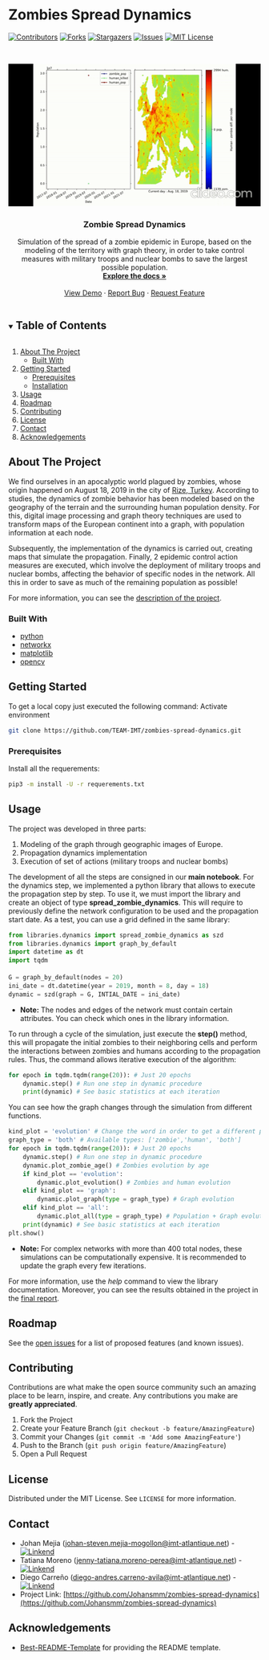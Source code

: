 # Zombies Spread Dynamics

[![Contributors][contributors-shield]][contributors-url]
[![Forks][forks-shield]][forks-url]
[![Stargazers][stars-shield]][stars-url]
[![Issues][issues-shield]][issues-url]
[![MIT License][license-shield]][license-url]
<!-- [![LinkedIn][linkedin-shield]][linkedin-url] -->


<!-- PROJECT LOGO -->
<br />
<p align="center">
  <a href="https://github.com/Johansmm/zombies-spread-dynamics">
    <img src="images/logo.gif" alt="Logo" width="720" >
  </a>

  <h3 align="center"> Zombie Spread Dynamics </h3>

  <p align="center">
    Simulation of the spread of a zombie epidemic in Europe, based on the modeling of the territory with graph theory, in order to take control measures with military troops and nuclear bombs to save the largest possible population.
    <br />
    <a href="docs"><strong>Explore the docs »</strong></a>
    <br />
    <br />
    <a href="https://github.com/Johansmm/zombies-spread-dynamics/blob/Main/demo.mp4">View Demo</a>
    ·
    <a href="https://github.com/Johansmm/zombies-spread-dynamics/issues">Report Bug</a>
    ·
    <a href="https://github.com/Johansmm/zombies-spread-dynamics/issues">Request Feature</a>
  </p>
</p>


<!-- TABLE OF CONTENTS -->
<details open="open">
  <summary><h2 style="display: inline-block">Table of Contents</h2></summary>
  <ol>
    <li>
      <a href="#about-the-project">About The Project</a>
      <ul>
        <li><a href="#built-with">Built With</a></li>
      </ul>
    </li>
    <li>
      <a href="#getting-started">Getting Started</a>
      <ul>
        <li><a href="#prerequisites">Prerequisites</a></li>
        <li><a href="#installation">Installation</a></li>
      </ul>
    </li>
    <li><a href="#usage">Usage</a></li>
    <li><a href="#roadmap">Roadmap</a></li>
    <li><a href="#contributing">Contributing</a></li>
    <li><a href="#license">License</a></li>
    <li><a href="#contact">Contact</a></li>
    <li><a href="#acknowledgements">Acknowledgements</a></li>
  </ol>
</details>

<!-- ABOUT THE PROJECT -->
## About The Project
We find ourselves in an apocalyptic world plagued by zombies, whose origin happened on August 18, 2019 in the city of [Rize, Turkey](https://fr.wikipedia.org/wiki/Rize). According to studies, the dynamics of zombie behavior has been modeled based on the geography of the terrain and the surrounding human population density. For this, digital image processing and graph theory techniques are used to transform maps of the European continent into a graph, with population information at each node. 

Subsequently, the implementation of the dynamics is carried out, creating maps that simulate the propagation. Finally, 2 epidemic control action measures are executed, which involve the deployment of military troops and nuclear bombs, affecting the behavior of specific nodes in the network. All this in order to save as much of the remaining population as possible!

For more information, you can see the [description of the project](docs/description.pdf).

### Built With
* [python](https://rasa.com/)
* [networkx](https://networkx.org/)
* [matplotlib](https://matplotlib.org/)
* [opencv](https://opencv.org/)

<!-- GETTING STARTED -->
## Getting Started
To get a local copy just executed the following command:
Activate environment
```sh
git clone https://github.com/TEAM-IMT/zombies-spread-dynamics.git
```

### Prerequisites
Install all the requerements:
```sh
pip3 -m install -U -r requerements.txt
```

<!-- USAGE EXAMPLES -->
## Usage
The project was developed in three parts:
1. Modeling of the graph through geographic images of Europe.
2. Propagation dynamics implementation
3. Execution of set of actions (military troops and nuclear bombs)

The development of all the steps are consigned in our **main notebook**. For the dynamics step, we implemented a python library that allows to execute the propagation step by step. To use it, we must import the library and create an object of type **spread_zombie_dynamics**. This will require to previously define the network configuration to be used and the propagation start date. As a test, you can use a grid defined in the same library:

```python
from libraries.dynamics import spread_zombie_dynamics as szd
from libraries.dynamics import graph_by_default
import datetime as dt
import tqdm

G = graph_by_default(nodes = 20)
ini_date = dt.datetime(year = 2019, month = 8, day = 18)
dynamic = szd(graph = G, INTIAL_DATE = ini_date)
```

* **Note:** The nodes and edges of the network must contain certain attributes. You can check which ones in the library information.

To run through a cycle of the simulation, just execute the **step()** method, this will propagate the initial zombies to their neighboring cells and perform the interactions between zombies and humans according to the propagation rules. Thus, the command allows iterative execution of the algorithm:

```python
for epoch in tqdm.tqdm(range(20)): # Just 20 epochs
    dynamic.step() # Run one step in dynamic procedure
    print(dynamic) # See basic statistics at each iteration
```

You can see how the graph changes through the simulation from different functions.  

```python
kind_plot = 'evolution' # Change the word in order to get a different plot
graph_type = 'both' # Available types: ['zombie','human', 'both']
for epoch in tqdm.tqdm(range(20)): # Just 20 epochs
    dynamic.step() # Run one step in dynamic procedure
    dynamic.plot_zombie_age() # Zombies evolution by age
    if kind_plot == 'evolution':
        dynamic.plot_evolution() # Zombies and human evolution
    elif kind_plot == 'graph':
        dynamic.plot_graph(type = graph_type) # Graph evolution
    elif kind_plot == 'all':
        dynamic.plot_all(type = graph_type) # Population + Graph evolution
    print(dynamic) # See basic statistics at each iteration
plt.show()
```
* **Note:** For complex networks with more than 400 total nodes, these simulations can be computationally expensive. It is recommended to update the graph every few iterations.

For more information, use the *help* command to view the library documentation. Moreover, you can see the results obtained in the project in the [final report](docs/report.pdf). 

<!-- ROADMAP -->
## Roadmap

See the [open issues](https://github.com/Johansmm/zombies-spread-dynamics/issues) for a list of proposed features (and known issues).


<!-- CONTRIBUTING -->
## Contributing

Contributions are what make the open source community such an amazing place to be learn, inspire, and create. Any contributions you make are **greatly appreciated**.

1. Fork the Project
2. Create your Feature Branch (`git checkout -b feature/AmazingFeature`)
3. Commit your Changes (`git commit -m 'Add some AmazingFeature'`)
4. Push to the Branch (`git push origin feature/AmazingFeature`)
5. Open a Pull Request

<!-- LICENSE -->
## License

Distributed under the MIT License. See `LICENSE` for more information.



<!-- CONTACT -->
## Contact
* Johan Mejia (johan-steven.mejia-mogollon@imt-atlantique.net) - [![Linkend][linkedin-shield]][linkedin-url-1]
* Tatiana Moreno (jenny-tatiana.moreno-perea@imt-atlantique.net) - [![Linkend][linkedin-shield]][linkedin-url-2]
* Diego Carreño (diego-andres.carreno-avila@imt-atlantique.net) - [![Linkend][linkedin-shield]][linkedin-url-3]
* Project Link: [https://github.com/Johansmm/zombies-spread-dynamics](https://github.com/Johansmm/zombies-spread-dynamics)


<!-- ACKNOWLEDGEMENTS -->
## Acknowledgements
* [Best-README-Template](https://github.com/othneildrew/Best-README-Template) for providing the README template.

<!-- MARKDOWN LINKS & IMAGES -->
<!-- https://www.markdownguide.org/basic-syntax/#reference-style-links -->
[contributors-shield]: https://img.shields.io/github/contributors/Johansmm/zombies-spread-dynamics.svg?style=for-the-badge
[contributors-url]: https://github.com/Johansmm/zombies-spread-dynamics/network/contributors
[forks-shield]: https://img.shields.io/github/forks/Johansmm/zombies-spread-dynamics.svg?style=for-the-badge
[forks-url]: https://github.com/Johansmm/zombies-spread-dynamics/network/members
[stars-shield]: https://img.shields.io/github/stars/Johansmm/zombies-spread-dynamics.svg?style=for-the-badge
[stars-url]: https://github.com/Johansmm/zombies-spread-dynamics/stargazers
[issues-shield]: https://img.shields.io/github/issues/Johansmm/zombies-spread-dynamics.svg?style=for-the-badge
[issues-url]: https://github.com/Johansmm/zombies-spread-dynamics/issues
[license-shield]: https://img.shields.io/github/license/Johansmm/zombies-spread-dynamics.svg?style=for-the-badge
[license-url]: https://github.com/Johansmm/zombies-spread-dynamics/blob/master/LICENSE.txt
[linkedin-shield]: https://img.shields.io/badge/-LinkedIn-black.svg?style=for-the-badge&logo=linkedin&colorB=555

[linkedin-url-1]: https://www.linkedin.com/in/johansmm/
[linkedin-url-2]: https://www.linkedin.com/in/tatiana-moreno-perea/
[linkedin-url-3]: https://www.linkedin.com/in/diego-andres-carre%C3%B1o-49b2ab157/
